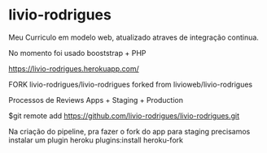 # livio-rodrigues
Meu Curriculo em modelo web, atualizado atraves de integração continua.

No momento foi usado booststrap + PHP 

https://livio-rodrigues.herokuapp.com/

FORK
livio-rodrigues/livio-rodrigues
forked from livioweb/livio-rodrigues

Processos de Reviews Apps + Staging + Production
 
 $git remote add https://github.com/livio-rodrigues/livio-rodrigues.git


Na criação do pipeline, pra fazer o fork do app para staging precisamos instalar um plugin
heroku plugins:install heroku-fork 